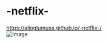 # -netflix-
 https://alioglumusa.github.io/-netflix-/
<br />
![image](https://user-images.githubusercontent.com/109859611/206787905-eae25085-c619-4f8e-8cab-59141353c725.png)
